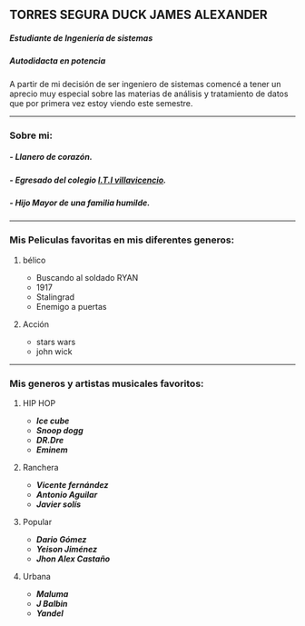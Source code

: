 ## TORRES SEGURA DUCK JAMES ALEXANDER
##### Estudiante de Ingeniería de sistemas 
##### Autodidacta en potencia 

A partir de mi decisión de ser ingeniero de sistemas comencé a tener un aprecio muy especial sobre las materias de análisis y tratamiento de datos que por primera vez estoy viendo este semestre. 

---

### Sobre mi:

##### - *Llanero de **corazón**.*
##### - *Egresado del colegio [I.T.I villavicencio](https://itivillavo.blogspot.com/ "blog principal").*
##### - *Hijo Mayor de una familia humilde.*

---

### Mis Peliculas favoritas en mis diferentes generos:

1. bélico
	- Buscando al soldado RYAN 
	- 1917
	- Stalingrad
	- Enemigo a puertas 

2. Acción
	- stars wars
	- john wick 

---

### Mis generos y artistas musicales favoritos:

1. HIP HOP
	- ***Ice cube***
	- ***Snoop dogg***
	- ***DR.Dre***
	- ***Eminem***
2. Ranchera
	- ***Vicente fernández***
	- ***Antonio Aguilar***
	- ***Javier solís***

3. Popular
	- ***Dario Gómez***
	- ***Yeison Jiménez***
	- ***Jhon Alex Castaño***
4. Urbana

	- ***Maluma***
	- ***J Balbin***
	- ***Yandel***

